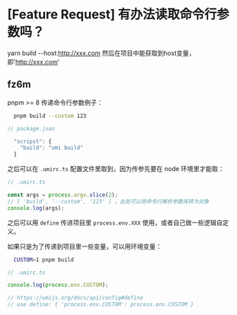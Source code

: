 # [Feature Request] 有办法读取命令行参数吗？

yarn build --host:http://xxx.com
然后在项目中能获取到host变量，即'http://xxx.com'

## fz6m

pnpm >= 8 传递命令行参数例子：

```bash
  pnpm build --custom 123
```

```ts
// package.json

  "scripst": {
    "build": "umi build"
  }
```

之后可以在 `.umirc.ts` 配置文件里取到，因为传参先要在 node 环境里才能取：

```ts
// .umirc.ts

const args = process.argv.slice(2);
// [ 'build', '--custom', '123' ] ，此处可以用命令行解析参数库转为对象
console.log(args);
```

之后可以用 `define` 传进项目里 `process.env.XXX` 使用，或者自己做一些逻辑自定义。

如果只是为了传递到项目里一些变量，可以用环境变量：

```bash
  CUSTOM=1 pnpm build
```

```ts
// .umirc.ts

console.log(process.env.CUSTOM);

// https://umijs.org/docs/api/config#define
// use define: { 'process.env.CUSTOM': process.env.CUSTOM }
```
